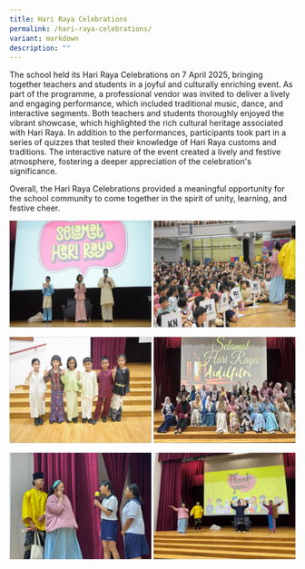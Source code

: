 ```yaml
---
title: Hari Raya Celebrations
permalink: /hari-raya-celebrations/
variant: markdown
description: ""
---
```

The school held its Hari Raya Celebrations on 7 April 2025, bringing together teachers and students in a joyful and culturally enriching event. As part of the programme, a professional vendor was invited to deliver a lively and engaging performance, which included traditional music, dance, and interactive segments.
Both teachers and students thoroughly enjoyed the vibrant showcase, which highlighted the rich cultural heritage associated with Hari Raya. In addition to the performances, participants took part in a series of quizzes that tested their knowledge of Hari Raya customs and traditions. The interactive nature of the event created a lively and festive atmosphere, fostering a deeper appreciation of the celebration's significance.

Overall, the Hari Raya Celebrations provided a meaningful opportunity for the school community to come together in the spirit of unity, learning, and festive cheer.

![](/images/Highlights/highlight04.jpg)

![](/images/Highlights/highlight03.jpg)

![](/images/Highlights/highlight05.jpg)